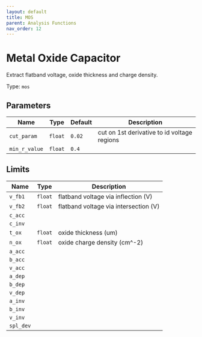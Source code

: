 ```yaml
---
layout: default
title: MOS
parent: Analysis Functions
nav_order: 12
---
```


# Metal Oxide Capacitor

Extract flatband voltage, oxide thickness and charge density.

Type: `mos`

## Parameters

| Name | Type | Default | Description |
|------|------|---------|-------------|
|`cut_param`| `float` | `0.02` | cut on 1st derivative to id voltage regions |
|`min_r_value`| `float` | `0.4` | |

## Limits

| Name | Type | Description |
|------|------|-------------|
|`v_fb1` | `float` | flatband voltage via inflection (V) |
|`v_fb2` | `float` | flatband voltage via intersection (V) |
|`c_acc` | | |
|`c_inv` | | |
|`t_ox` | `float` | oxide thickness (um) |
|`n_ox` | `float` | oxide charge density (cm^-2) |
|`a_acc` | | |
|`b_acc` | | |
|`v_acc` | | |
|`a_dep` | | |
|`b_dep` | | |
|`v_dep` | | |
|`a_inv` | | |
|`b_inv` | | |
|`v_inv` | | |
|`spl_dev` | | |
